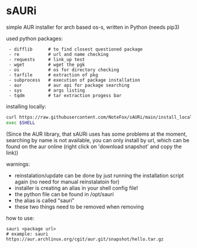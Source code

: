 # sAURi
simple AUR installer for arch based os-s, written in Python (needs pip3)

used python packages:
```
 - difflib      # to find closest questioned package
 - re           # url and name checking
 - requests     # link_up test
 - wget         # wget the pgk
 - os           # os for directory checking
 - tarfile      # extraction of pkg
 - subprocess   # execution of package installation
 - aur          # aur api for package searching
 - sys          # args listing
 - tqdm         # tar extraction progess bar
```

installing locally:
```bash
curl https://raw.githubusercontent.com/NoteFox/sAURi/main/install_locally.sh | bash
exec $SHELL
```
(Since the AUR library, that sAURi uses has some problems at the moment, searching by name is not available, you can only install by url, which can be found on the aur online (right click on 'download snapshot' and copy the link))

warnings: 
 - reinstalation/update can be done by just running the installation script again (no need for manual reinstalatoin for)
 - installer is creating an alias in your shell config file!
 - the python file can be found in /opt/sauri 
 - the alias is called "sauri"
 - these two things need to be removed when removing

how to use:
```
sauri <package url>
# example: sauri https://aur.archlinux.org/cgit/aur.git/snapshot/hello.tar.gz
```

